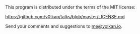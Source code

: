 This program is distributed under the terms of the MIT license:

<https://github.com/v0lkan/talks/blob/master/LICENSE.md>

Send your comments and suggestions to <me@volkan.io>.

